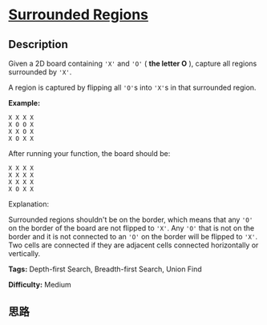 # [Surrounded Regions][title]

## Description

Given a 2D board containing `'X'` and `'O'` ( **the letter O** ), capture all
regions surrounded by `'X'`.

A region is captured by flipping all `'O'`s into `'X'`s in that surrounded
region.

**Example:**
            X X X X    X O O X    X X O X    X O X X    

After running your function, the board should be:
            X X X X    X X X X    X X X X    X O X X    

Explanation:

Surrounded regions shouldn't be on the border, which means that any `'O'` on
the border of the board are not flipped to `'X'`. Any `'O'` that is not on the
border and it is not connected to an `'O'` on the border will be flipped to
`'X'`. Two cells are connected if they are adjacent cells connected
horizontally or vertically.


**Tags:** Depth-first Search, Breadth-first Search, Union Find

**Difficulty:** Medium

## 思路

[title]: https://leetcode.com/problems/surrounded-regions
